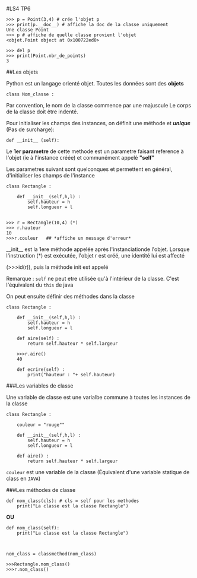 #LS4 TP6

	>>> p = Point(3,4) # crée l'objet p
	>>> print(p.__doc__) # affiche la doc de la classe uniquement
	Une classe Point
	>>> p # affiche de quelle classe provient l'objet
	<objet.Point object at 0x100722ed0>

	>>> del p
	>>> print(Point.nbr_de_points)
	3


##Les objets

Python est un langage orienté objet. Toutes les données sont des **objets**

	class Nom_classe :

Par convention, le nom de la classe commence par une majuscule
Le corps de la classe doit être indenté.

Pour initialiser les champs des instances, on définit une méthode et _**unique**_ (Pas de surcharge):

	def __init__ (self):

Le **1er parametre** de cette methode est un parametre faisant reference à l'objet (ie à l'instance créée) et communément appelé **"self"**

Les parametres suivant sont quelconques et permettent en général, d'initialiser les champs de l'instance

	class Rectangle :

		def __init__(self,h,l) :
			self.hauteur = h
			self.longueur = l


	>>> r = Rectangle(10,4) (*)
	>>> r.hauteur
	10
	>>>r.couleur   ## *affiche un message d'erreur*


\_\_init__ est la 1ere méthode appelée après l'instanciationde l'objet. Lorsque l'instruction (*) est exécutée, l'objet r est créé, une identité lui est affecté

(>>>id(r)), puis la méthode init est appelé

Remarque :
`self` ne peut etre utilisée qu'à l'intérieur de la classe. C'est l'équivalent du `this` de java

On peut ensuite définir des méthodes dans la classe

	class Rectangle :

		def __init__(self,h,l) :
			self.hauteur = h
			self.longueur = l

		def aire(self) :
			return self.hauteur * self.largeur

		>>>r.aire()
		40

		def ecrire(self) :
			print("hauteur : "+ self.hauteur)

###Les variables de classe

Une variable de classe est une varialbe commune à toutes les instances de la classe

	class Rectangle :

		couleur = "rouge""

		def __init__(self,h,l) :
			self.hauteur = h
			self.longueur = l

		def aire() :
			return self.hauteur * self.largeur

`couleur` est une variable de la classe (Équivalent d'une variable statique de class en `JAVA`)

###Les méthodes de classe

	def nom_class(cls): # cls = self pour les methodes
		print("La classe est la classe Rectangle")

**OU**

	def nom_class(self):
		print("La classe est la classe Rectangle")



	nom_class = classmethod(nom_class)

	>>>Rectangle.nom_class()
	>>>r.nom_class()


